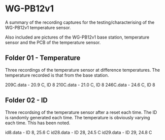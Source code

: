 WG-PB12v1
===

A summary of the recording captures for the testing/characterising of the
WG-PB12v1 temperature sensor.

Also included are pictures of the WG-PB12v1 base station, temperature sensor 
and the PCB of the temperature sensor.

Folder 01 - Temperature
---
Three recordings of the temperature sensor at difference temperatures. The
temperature recorded is that from the base station.

209C.data - 20.9 C, ID 8
210C.data - 21.0 C, ID 8
246C.data - 24.6 C, ID 8


Folder 02 - ID
---
Three recordsing of the temperature sensor after a reset each time. The ID is
randomly generated each time. The temperature is obviously varying each time. 
This has been noted.

id8.data  - ID 8, 25.6 C
id28.data - ID 28, 24.5 C
id29.data - ID 29, 24.8 C


